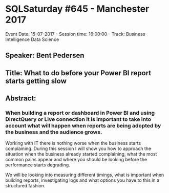 # SQLSaturday #645 - Manchester 2017
Event Date: 15-07-2017 - Session time: 16:00:00 - Track: Business Intelligence  Data Science
## Speaker: Bent Pedersen
## Title: What to do before your Power BI report starts getting slow
## Abstract:
### When building a report or dashboard in Power BI and using DirectQuery or Live connection it is important to take into account what will happen when reports are being adopted by the business and the audience grows.

Working with IT there is nothing worse when the business starts complaining. During this session I will show you how to approach the situation when the business already started complaining, what the most common pains appear and where you should be looking before the performance starts degrading. 

We will be looking into measuring different timings, what is important when building reports,  investigating logs and what options you have to this in a structured fashion.
